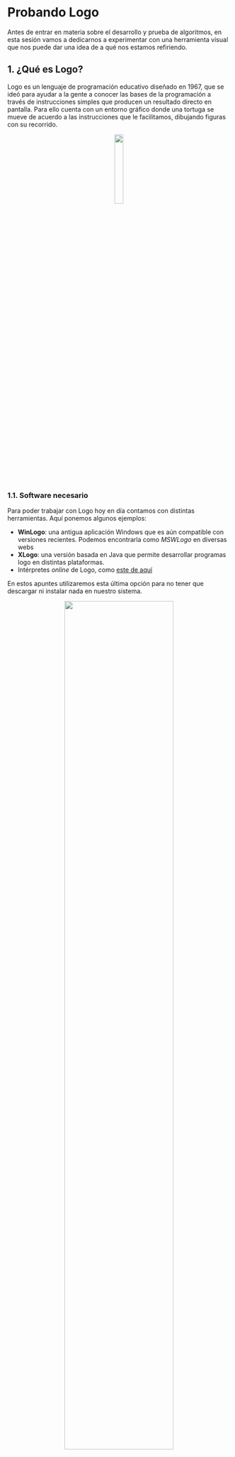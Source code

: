 # Probando Logo

Antes de entrar en materia sobre el desarrollo y prueba de algoritmos, en esta sesión vamos a dedicarnos a experimentar con una herramienta visual que nos puede dar una idea de a qué nos estamos refiriendo.

## 1. ¿Qué es Logo?

Logo es un lenguaje de programación educativo diseñado en 1967, que se ideó para ayudar a la gente a conocer las bases de la programación a través de instrucciones simples que producen un resultado directo en pantalla. Para ello cuenta con un entorno gráfico donde una tortuga se mueve de acuerdo a las instrucciones que le facilitamos, dibujando figuras con su recorrido.

<div align="center">
    <img src="/algoritmia/img/logo_01.png" width="20%">
</div>

### 1.1. Software necesario

Para poder trabajar con Logo hoy en día contamos con distintas herramientas. Aquí ponemos algunos ejemplos:

* **WinLogo**: una antigua aplicación Windows que es aún compatible con versiones recientes. Podemos encontrarla como *MSWLogo* en diversas webs
* **XLogo**: una versión basada en Java que permite desarrollar programas logo en distintas plataformas. 
* Intérpretes *online* de Logo, como [este de aquí](https://calormen.com/jslogo/)

En estos apuntes utilizaremos esta última opción para no tener que descargar ni instalar nada en nuestro sistema.

<div align="center">
    <img src="/algoritmia/img/logo_02.png" width="70%">
</div>

En la parte inferior hay un cuadro donde escribiremos las instrucciones para mover a la tortuga por el área principal.

## 2. Instrucciones básicas de movimiento

Logo dispone de este conjunto de instrucciones básicas para mover la tortuga:

<table width="100%">
    <tr>
        <th>Abreviat.</th><th>Instrucción</th><th>Descripción</th><th>Ejemplo</th>
    </tr>
    <tr>
        <td align="center"><strong>fd</strong></td>
        <td align="center"><strong>forward</strong></td>
        <td>Avanza la tortuga el número de pasos indicado</td>
        <td><strong>fd 50</strong></td>
    </tr>
    <tr>
        <td align="center"><strong>bk</strong></td>
        <td align="center"><strong>backward</strong></td>
        <td>Retrocede la tortuga el número de pasos indicado</td>
        <td><strong>bk 20</strong></td>
    </tr>
    <tr>
        <td align="center"><strong>rt</strong></td>
        <td align="center"><strong>right</strong></td>
        <td>Gira a la derecha el número de grados indicado</td>
        <td><strong>rt 90</strong></td>
    </tr>
    <tr>
        <td align="center"><strong>lt</strong></td>
        <td align="center"><strong>left</strong></td>
        <td>Gira a la izquierda el número de grados indicado</td>
        <td><strong>lt 45</strong></td>
    </tr>
    <tr>
        <td align="center"><strong>cs</strong></td>
        <td align="center"><strong>clearscreen</strong></td>
        <td>Borra el lienzo de dibujo y resitúa a la tortuga en el centro</td>
        <td><strong>cs</strong></td>
    </tr>
    <tr>
        <td align="center"><strong>st</strong></td>
        <td align="center"><strong>showturtle</strong></td>
        <td>Muestra la tortuga</td>
        <td><strong>st</strong></td>
    </tr>
    <tr>
        <td align="center"><strong>ht</strong></td>
        <td align="center"><strong>hideturtle</strong></td>
        <td>Oculta la tortuga</td>
        <td><strong>ht</strong></td>
    </tr>
    <tr>
        <td align="center"><strong>pu</strong></td>
        <td align="center"><strong>penup</strong></td>
        <td>Sube el lápiz (para no dibujar mientras se mueve la tortuga)</td>
        <td><strong>pu</strong></td>
    </tr>
    <tr>
        <td align="center"><strong>pd</strong></td>
        <td align="center"><strong>pendown</strong></td>
        <td>Baja el lápiz (para dibujar mientras se mueve la tortuga)</td>
        <td><strong>pd</strong></td>
    </tr>
    <tr>
        <td align="center"><strong>setpos</strong></td>
        <td align="center"><strong>&nbsp;</strong></td>
        <td>Coloca a la tortuga en las coordenadas que indiquemos (basándonos en el centro del lienzo)</td>
        <td><strong>setpos [50 10]</strong></td>
    </tr>
</table>

Podemos escribir más de una instrucción seguida en el recuadro inferior, separadas por espacios, y pulsando *Intro* se ejecutan todas en el orden indicado. Por ejemplo:

```
fd 40 rt 90 fd 50
```

Además, podemos utilizar los cursores de flecha arriba/abajo para movernos por el historial de instrucciones escritas y volverlas a ejecutar si queremos.

<div class="ejercicio">
    <p><strong>Ejercicio 1:</strong></p>
    <p>Utiliza las instrucciones anteriores para dibujar estas dos figuras. Puedes guardarte después las instrucciones elegidas en ficheros de texto para tenerlas disponibles</p>
    <div align="center">
        <img src="/algoritmia/img/logo_03.png" width="80%">
    </div>
</div>

## 3. Colores y tamaños

Podemos también cambiar colores o grosor del trazo, y rellenar figuras siempre que estén cerradas. Aquí tenemos las instrucciones correspondientes:

<table width="100%">
    <tr>
        <th>Abreviat.</th><th>Instrucción</th><th>Descripción</th><th>Ejemplo</th>
    </tr>
    <tr>
        <td align="center"><strong>setpc</strong></td>
        <td align="center"><strong>setpencolor</strong></td>
        <td>Establece el color del trazo en formato RGB</td>
        <td><strong>setpc [255 0 0]</strong></td>
    </tr>
    <tr>
        <td align="center"><strong>setpw</strong></td>
        <td align="center"><strong>setpenwidth</strong></td>
        <td>Establece el grosor del trazo</td>
        <td><strong>setpw 10</strong></td>
    </tr>
    <tr>
        <td align="center"><strong>fill</strong></td>
        <td align="center"><strong>&nbsp;</strong></td>
        <td>Rellena el área cerrada donde se encuentra actualmente la tortuga (debemos colocarla DENTRO de un área cerrada previamente)</td>
        <td><strong>fill</strong></td>
    </tr>
</table>

<div class="ejercicio">
    <p><strong>Ejercicio 2:</strong></p>
    <p>Trata de crear este pentágono con color azul. <strong>PISTA:</strong> si sumamos todos los ángulos internos de un pentágono, suman 540 grados.</p>
    <div align="center">
        <img src="/algoritmia/img/logo_04.png" width="20%">
    </div>
</div>

## 4. Repetir instrucciones

Habrás comprobado con algún ejercicio anterior que necesitas repetir varias instrucciones varias veces para conseguir la figura deseada. La pregunta que deberías hacerte es... ¿es necesaria esa repetición? Afortunadamente la respuesta es *no*.

Logo dispone de la instrucción `repeat` que nos va a permitir repetir un conjunto de instrucciones un número determinado de veces. Estas instrucciones a repetir las debemos poner entre corchetes tras la instruccion *repeat* en sí, como en este ejemplo que dibuja un cuadrado de lado 100:

```
repeat 4 [fd 100 rt 90]
```

<div class="ejercicio">
    <p><strong>Ejercicio 3:</strong></p>
    <p>Utilizando la instrucción *repeat* junto con otras que hemos visto anteriormente, trata de reproducir estas figuras:</p>
    <div align="center">
        <img src="/algoritmia/img/logo_05.png" width="80%">
    </div>
</div>

## 5. Utilizar variables

En Logo podemos emplear variables para guardar datos que queramos utilizar más adelante en el programa, o cuyo valor queramos modificar durante la ejecución. Usamos la instrucción `make` para ello, indicando el nombre de la variable tras las comillas dobles:

```
make "numero 10
```

Si queremos utilizar esa variable en nuestro código pondremos el nombre precedido de dos puntos `:`, como en este ejemplo:

```
fd :numero
```

También podemos reutilizar la instrucción *make* para modificar el valor previo de una variable:

```
make "numero :numero + 10
```

<div class="ejercicio">
    <p><strong>Ejercicio 4:</strong></p>
    <p>Utilizando variables y bucles, trata de representar estas figuras:</p> 
    <div align="center">
        <img src="/algoritmia/img/logo_06.png" width="70%">
    </div>
    <p><strong>AYUDA:</strong> para dibujar un círculo, podemos avanzar una pequeña cantidad y girar un pequeño número de grados, y repetir esto un número de veces, como aquí: `repeat 120 [fd 1 rt 3]`. Si aumentamos el paso o reducimos el ángulo obtenemos un círculo más grande, y la operación contraria (reducir el paso o aumentar el ángulo) nos dará un círculo más pequeño.</p>
</div>

## 6. Introducción a las funciones

En el ejercicio anterior habrás comprobado que necesitamos repetir un conjunto de instrucciones varias veces, cambiando el valor de una variable (por ejemplo, el ángulo a girar). También es posible "ahorrarnos" repetir estas estructuras en el código englobando el conjunto de instrucciones en un módulo llamado normalmente *función*. Simplemente le tenemos que dar un nombre a ese grupo de instrucciones y, cada vez que queramos ejecutarlo, invocamos ese nombre en el programa:

```
TO cuadrado
   repeat 4 [fd 100 rt 90]
END
```

Si queremos dibujar un cuadrado en nuestro programa usando esta función sólo tenemos que hacer lo siguiente:

```
cuadrado
```

Además, podemos facilitar a esta función unas variables que utilizar:

```
TO cuadrado :tamano
   repeat 4 [fd :tamano rt 90]
END
```

Esta función va a dibujar un cuadrado del tamaño que indiquemos cuando invoquemos ese código. Aquí dibujamos cuadrados de distintos tamaños:

```
cuadrado 50
cuadrado 100
cuadrado 150
```

Obtendremos esta imagen como resultado:

<div align="center">
    <img src="/algoritmia/img/logo_07.png" width="20%">
</div>

<div class="ejercicio">
    <p><strong>Ejercicio 4:</strong></p>
    <p>Trata de dibujar estas figuras empleando funciones:</p> 
    <div align="center">
        <img src="/algoritmia/img/logo_08.png" width="60%">
    </div>
</div>
